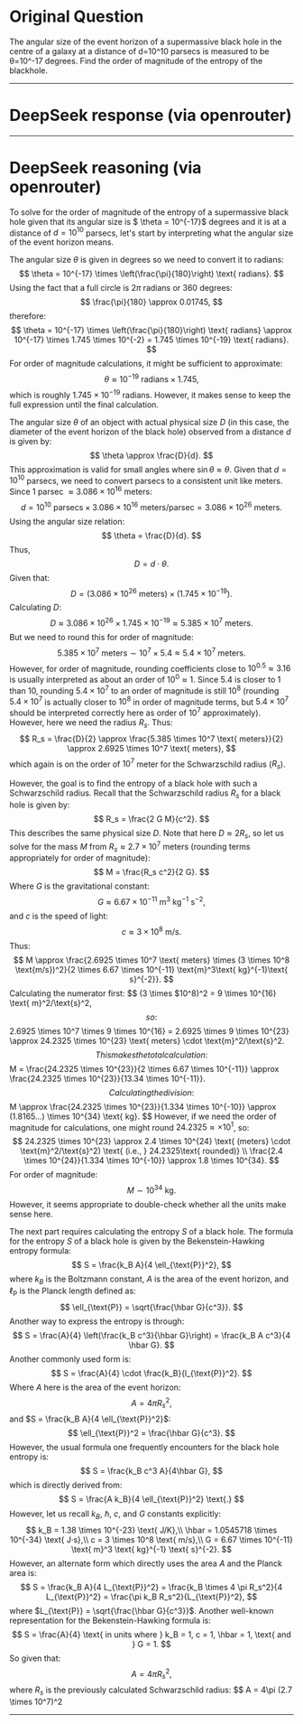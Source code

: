 # Original Question

The angular size of the event horizon of a supermassive black hole in the centre of a galaxy at a distance of d=10^10 parsecs is measured to be θ=10^-17 degrees. Find the order of magnitude of the entropy of the blackhole.

---

# DeepSeek response (via openrouter)



---

# DeepSeek reasoning (via openrouter)

To solve for the order of magnitude of the entropy of a supermassive black hole given that its angular size is $ \theta = 10^{-17}$ degrees and it is at a distance of $d = 10^{10}$ parsecs, let's start by interpreting what the angular size of the event horizon means.

The angular size $\theta$ is given in degrees so we need to convert it to radians:
$$
\theta = 10^{-17} \times \left(\frac{\pi}{180}\right) \text{ radians}.
$$
Using the fact that a full circle is $2\pi$ radians or $360 \text{ degrees}$:
$$
\frac{\pi}{180} \approx 0.01745,
$$
therefore:
$$
\theta = 10^{-17} \times \left(\frac{\pi}{180}\right) \text{ radians} \approx 10^{-17} \times 1.745 \times 10^{-2} = 1.745 \times 10^{-19} \text{ radians}.
$$
For order of magnitude calculations, it might be sufficient to approximate:
$$
\theta \approx 10^{-19} \text{ radians} \times 1.745,
$$
which is roughly $1.745 \times 10^{-19}~\text{radians}$. However, it makes sense to keep the full expression until the final calculation.

The angular size $\theta$ of an object with actual physical size $D$ (in this case, the diameter of the event horizon of the black hole) observed from a distance $d$ is given by:
$$
\theta \approx \frac{D}{d}.
$$
This approximation is valid for small angles where $\sin \theta \approx \theta$. Given that $d = 10^{10}$ parsecs, we need to convert parsecs to a consistent unit like meters. Since $1$ parsec $\approx 3.086 \times 10^{16}$ meters:
$$
d = 10^{10} \text{ parsecs} \times 3.086 \times 10^{16} \text{ meters/parsec} = 3.086 \times 10^{26} \text{ meters}.
$$
Using the angular size relation:
$$
\theta = \frac{D}{d}.
$$
Thus,
$$
D = d \cdot \theta.
$$
Given that:
$$
D = (3.086 \times 10^{26} \text{ meters}) \times (1.745 \times 10^{-19}).
$$
Calculating $D$:
$$
D \approx 3.086 \times 10^{26} \times 1.745 \times 10^{-19} \approx 5.385 \times 10^7 \text{ meters}.
$$
But we need to round this for order of magnitude:
$$
5.385 \times 10^7 \text{ meters} \sim 10^7 \times 5.4 \approx 5.4 \times 10^7 \text{ meters}.
$$
However, for order of magnitude, rounding coefficients close to $10^{0.5} \approx 3.16$ is usually interpreted as about an order of $10^0 \approx1$. Since $5.4$ is closer to $1$ than $10$, rounding $5.4 \times 10^7$ to an order of magnitude is still $10^8$ (rounding $5.4 \times 10^7$ is actually closer to $10^8$ in order of magnitude terms, but $5.4 \times 10^7$ should be interpreted correctly here as order of $10^7$ approximately). However, here we need the radius $R_s$. Thus:
$$
R_s = \frac{D}{2} \approx \frac{5.385 \times 10^7 \text{ meters}}{2} \approx 2.6925 \times 10^7 \text{ meters},
$$
which again is on the order of $10^7$ meter for the Schwarzschild radius ($R_s$).

However, the goal is to find the entropy of a black hole with such a Schwarzschild radius. Recall that the Schwarzschild radius $R_s$ for a black hole is given by:
$$
R_s = \frac{2 G M}{c^2}.
$$
This describes the same physical size $D$. Note that here $D \approx 2R_s$, so let us solve for the mass $M$ from $R_s \approx 2.7 \times 10^7$ meters (rounding terms appropriately for order of magnitude):
$$
M = \frac{R_s c^2}{2 G}.
$$
Where $G$ is the gravitational constant:
$$
G \approx 6.67 \times 10^{-11} \text{ } \text{m}^3 \text{ kg}^{-1} \text{ s}^{-2},
$$
and $c$ is the speed of light:
$$
c \approx 3 \times 10^8~\text{m/s}.
$$
Thus:
$$
M \approx \frac{2.6925 \times 10^7 \text{ meters} \times (3 \times 10^8 \text{m/s})^2}{2 \times 6.67 \times 10^{-11} \text{m}^3\text{ kg}^{-1}\text{ s}^{-2}}.
$$
Calculating the numerator first:
$$
(3 \times $10^8)^2 = 9 \times 10^{16} \text{ m}^2/\text{s}^2,
$$
so:
$$
2.6925 \times 10^7 \times 9 \times 10^{16} = 2.6925 \times 9 \times 10^{23} \approx 24.2325 \times 10^{23} \text{ meters} \cdot \text{m}^2/\text{s}^2.
$$
This makes the total calculation:
$$
M = \frac{24.2325 \times 10^{23}}{2 \times 6.67 \times 10^{-11}} \approx \frac{24.2325 \times 10^{23}}{13.34 \times 10^{-11}}.
$$
Calculating the division:
$$
M \approx \frac{24.2325 \times 10^{23}}{1.334 \times 10^{-10}} \approx (1.8165...) \times 10^{34} \text{ kg}.
$$
However, if we need the order of magnitude for calculations, one might round $24.2325 \approx\times 10^1$, so:
$$
24.2325 \times 10^{23} \approx 2.4 \times 10^{24} \text{ (meters} \cdot \text{m}^2/\text{s}^2) \text{ (i.e., } 24.2325\text{ rounded)} \\
\frac{2.4 \times 10^{24}}{1.334 \times 10^{-10}} \approx 1.8 \times 10^{34}.
$$
For order of magnitude:
$$
M \sim 10^{34} \text{ kg}.
$$
However, it seems appropriate to double-check whether all the units make sense here. 

The next part requires calculating the entropy $S$ of a black hole. The formula for the entropy $S$ of a black hole is given by the Bekenstein-Hawking entropy formula:
$$
S = \frac{k_B A}{4 \ell_{\text{P}}^2},
$$
where $k_B$ is the Boltzmann constant, $A$ is the area of the event horizon, and $\ell_{\text{P}}$ is the Planck length defined as:
$$
\ell_{\text{P}} = \sqrt{\frac{\hbar G}{c^3}}.
$$
Another way to express the entropy is through:
$$
S = \frac{A}{4} \left(\frac{k_B c^3}{\hbar G}\right) = \frac{k_B A c^3}{4 \hbar G}.
$$
Another commonly used form is:
$$
S = \frac{A}{4} \cdot \frac{k_B}{l_{\text{P}}^2}.
$$
Where $A$ here is the area of the event horizon:
$$
A = 4\pi R_s^2,
$$
and $S = \frac{k_B A}{4 \ell_{\text{P}}^2}$:
$$
\ell_{\text{P}}^2 = \frac{\hbar G}{c^3}.
$$
However, the usual formula one frequently encounters for the black hole entropy is:
$$
S = \frac{k_B c^3 A}{4\hbar G},
$$
which is directly derived from:
$$
S = \frac{A k_B}{4 \ell_{\text{P}}^2} \text{.}
$$
However, let us recall $k_B$, $\hbar$, $c$, and $G$ constants explicitly:
$$
k_B = 1.38 \times 10^{-23} \text{ J/K},\\
\hbar = 1.0545718 \times 10^{-34} \text{ J·s},\\
c = 3 \times 10^8 \text{ m/s},\\
G = 6.67 \times 10^{-11} \text{ m}^3 \text{ kg}^{-1} \text{ s}^{-2}.
$$
However, an alternate form which directly uses the area $A$ and the Planck area is:
$$
S = \frac{k_B A}{4 L_{\text{P}}^2} = \frac{k_B \times 4 \pi R_s^2}{4 L_{\text{P}}^2} = \frac{\pi k_B R_s^2}{L_{\text{P}}^2},
$$
where $L_{\text{P}} = \sqrt{\frac{\hbar G}{c^3}}$. Another well-known representation for the Bekenstein-Hawking formula is:
$$
S = \frac{A}{4} \text{ in units where } k_B = 1, c = 1, \hbar = 1, \text{ and } G = 1.
$$
So given that:
$$
A = 4\pi R_s^2,
$$
where $R_s$ is the previously calculated Schwarzschild radius:
$$
A = 4\pi (2.7 \times 10^7)^2

---

